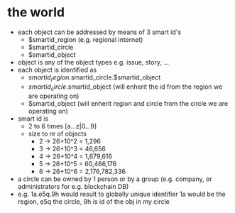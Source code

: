 
# the world

- each object can be addressed by means of 3 smart id's
    - $smartid_region (e.g. regional internet)
    - $smartid_circle
    - $smartid_object
- object is any of the object types e.g. issue, story, ...
- each object is identified as 
    - $smartid_region.$smartid_circle.$smartid_object
    - $smartid_circle.$smartid_object (will enherit the id from the region we are operating on)
    - $smartid_object  (will enherit region and circle from the circle we are operating on)
- smart id is
    - 2 to 6 times [a...z|0...9]
    - size to nr of objects
        - 2 -> 26+10^2 = 1,296
        - 3 -> 26+10^3 = 46,656
        - 4 -> 26+10^4 = 1,679,616
        - 5 -> 26+10^5 = 60,466,176
        - 6 -> 26+10^6 = 2,176,782,336
- a circle can be owned by 1 person or by a group (e.g. company, or administrators for e.g. blockchain DB)
- e.g. 1a.e5q.9h would result to globally unique identifier 1a would be the region, e5q the circle, 9h is id of the obj in my circle

